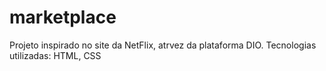 # marketplace
Projeto inspirado no site da NetFlix, atrvez da plataforma DIO.
Tecnologias utilizadas: HTML, CSS
